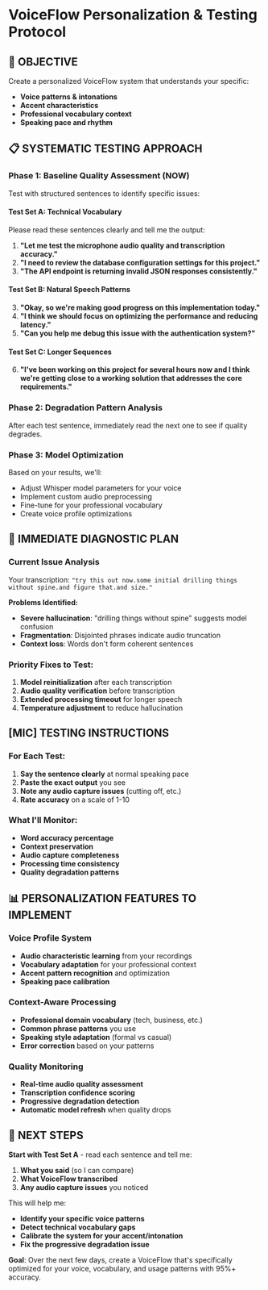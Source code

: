 # VoiceFlow Personalization & Testing Protocol

## 🎯 OBJECTIVE
Create a personalized VoiceFlow system that understands your specific:
- **Voice patterns & intonations**
- **Accent characteristics** 
- **Professional vocabulary context**
- **Speaking pace and rhythm**

## 📋 SYSTEMATIC TESTING APPROACH

### **Phase 1: Baseline Quality Assessment (NOW)**
Test with structured sentences to identify specific issues:

#### **Test Set A: Technical Vocabulary**
Please read these sentences clearly and tell me the output:

1. **"Let me test the microphone audio quality and transcription accuracy."**
2. **"I need to review the database configuration settings for this project."**
3. **"The API endpoint is returning invalid JSON responses consistently."**

#### **Test Set B: Natural Speech Patterns**
3. **"Okay, so we're making good progress on this implementation today."**
4. **"I think we should focus on optimizing the performance and reducing latency."**
5. **"Can you help me debug this issue with the authentication system?"**

#### **Test Set C: Longer Sequences**
6. **"I've been working on this project for several hours now and I think we're getting close to a working solution that addresses the core requirements."**

### **Phase 2: Degradation Pattern Analysis**
After each test sentence, immediately read the next one to see if quality degrades.

### **Phase 3: Model Optimization**
Based on your results, we'll:
- Adjust Whisper model parameters for your voice
- Implement custom audio preprocessing 
- Fine-tune for your professional vocabulary
- Create voice profile optimizations

## 🔧 IMMEDIATE DIAGNOSTIC PLAN

### **Current Issue Analysis**
Your transcription: `"try this out now.some initial drilling things without spine.and figure that.and size."`

**Problems Identified:**
- **Severe hallucination**: "drilling things without spine" suggests model confusion
- **Fragmentation**: Disjointed phrases indicate audio truncation
- **Context loss**: Words don't form coherent sentences

### **Priority Fixes to Test:**
1. **Model reinitialization** after each transcription
2. **Audio quality verification** before transcription
3. **Extended processing timeout** for longer speech
4. **Temperature adjustment** to reduce hallucination

## [MIC] TESTING INSTRUCTIONS

### **For Each Test:**
1. **Say the sentence clearly** at normal speaking pace
2. **Paste the exact output** you see
3. **Note any audio capture issues** (cutting off, etc.)
4. **Rate accuracy** on a scale of 1-10

### **What I'll Monitor:**
- **Word accuracy percentage**
- **Context preservation**
- **Audio capture completeness**
- **Processing time consistency**
- **Quality degradation patterns**

## 📊 PERSONALIZATION FEATURES TO IMPLEMENT

### **Voice Profile System**
- **Audio characteristic learning** from your recordings
- **Vocabulary adaptation** for your professional context
- **Accent pattern recognition** and optimization
- **Speaking pace calibration**

### **Context-Aware Processing**
- **Professional domain vocabulary** (tech, business, etc.)
- **Common phrase patterns** you use
- **Speaking style adaptation** (formal vs casual)
- **Error correction** based on your patterns

### **Quality Monitoring**
- **Real-time audio quality assessment**
- **Transcription confidence scoring**
- **Progressive degradation detection**
- **Automatic model refresh** when quality drops

## 🚀 NEXT STEPS

**Start with Test Set A** - read each sentence and tell me:
1. **What you said** (so I can compare)
2. **What VoiceFlow transcribed** 
3. **Any audio capture issues** you noticed

This will help me:
- **Identify your specific voice patterns**
- **Detect technical vocabulary gaps**
- **Calibrate the system for your accent/intonation**
- **Fix the progressive degradation issue**

**Goal**: Over the next few days, create a VoiceFlow that's specifically optimized for your voice, vocabulary, and usage patterns with 95%+ accuracy.